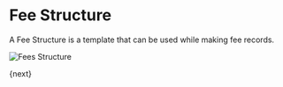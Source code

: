 <!-- add-breadcrumbs -->
# Fee Structure

A Fee Structure is a template that can be used while making fee records.

<img class="screenshot" alt="Fees Structure" src="{{url_prefix}}/assets/img/schools/fees/fee-structure.png">

{next}
